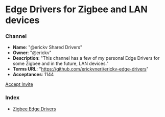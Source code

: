 # Edge Drivers for Zigbee and LAN devices

### Channel

- **Name**: "@erickv Shared Drivers"
- **Owner**: "@erickv"
- **Description**: "This channel has a few of my personal Edge Drivers for some Zigbee and in the future, LAN devices."
- **Terms URL**: "https://github.com/erickvneri/erickv-edge-drivers"
- **Acceptances**: 1144

<a href="https://bestow-regional.api.smartthings.com/invite/Q1jP18n4oZML">Accept Invite</a>


### Index

- [Zigbee Edge Drivers](./zigbee)
